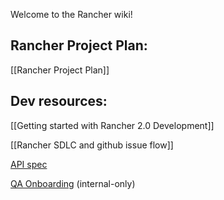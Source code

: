 Welcome to the Rancher wiki!

## Rancher Project Plan:

[[Rancher Project Plan]]

## Dev resources:

[[Getting started with Rancher 2.0 Development]]

[[Rancher SDLC and github issue flow]]

[API spec](https://github.com/rancherio/api-spec)

[QA Onboarding](https://github.com/rancherlabs/the-ranch/wiki/QA-Onboarding) (internal-only)